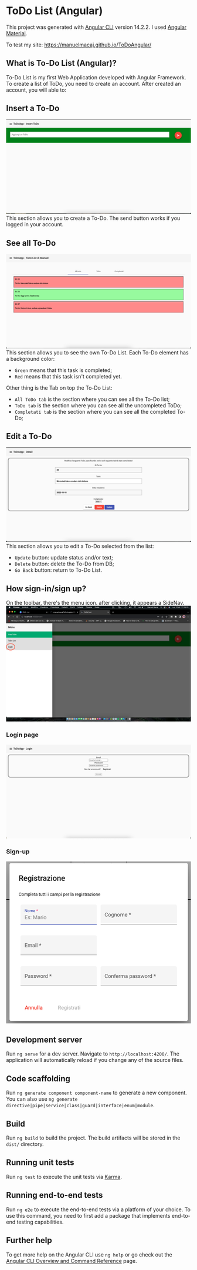 # ToDo List (Angular)

This project was generated with [Angular CLI](https://github.com/angular/angular-cli) version 14.2.2. 
I used [Angular Material](https://material.angular.io/).

To test my site: https://manuelmacaj.github.io/ToDoAngular/

## What is To-Do List (Angular)?

To-Do List is my first Web Application developed with Angular Framework.
To create a list of ToDo, you need to create an account.
After created an account, you will able to:

## Insert a To-Do
![Poster 1](media/README%20IMAGE/InsertToDoScreen.png)
This section allows you to create a To-Do. The send button works if you logged in your account. 

## See all To-Do
![Poster 1](media/README%20IMAGE/allToDoScreen.png)
This section allows you to see the own To-Do List. Each To-Do element has a background color: 
- `Green` means that this task is completed; 
- `Red` means that this task isn't completed yet.

Other thing is the Tab on top the To-Do List:
- `All ToDo tab` is the section where you can see all the To-Do list;
- `ToDo tab` is the section where you can see  all the uncompleted ToDo;
- `Completati tab` is the section where you can see all the completed To-Do;

## Edit a To-Do
![Poster 1](media/README%20IMAGE/DetailToDo.png)
This section allows you to edit a To-Do selected from the list:
- `Update` button: update status and/or text;
- `Delete` button: delete the To-Do from DB; 
- `Go Back` button: return to To-Do List.

## How sign-in/sign up?
On the toolbar, there's the menu icon. after clicking, it appears a SideNav. 
![Poster 1](media/README%20IMAGE/Login.png)

### Login page
![Poster 1](media/README%20IMAGE/LoginToDoScreen.png)

### Sign-up
![Poster 1](media/README%20IMAGE/SignUPScreen.png)


## Development server

Run `ng serve` for a dev server. Navigate to `http://localhost:4200/`. The application will automatically reload if you change any of the source files.

## Code scaffolding

Run `ng generate component component-name` to generate a new component. You can also use `ng generate directive|pipe|service|class|guard|interface|enum|module`.

## Build

Run `ng build` to build the project. The build artifacts will be stored in the `dist/` directory.

## Running unit tests

Run `ng test` to execute the unit tests via [Karma](https://karma-runner.github.io).

## Running end-to-end tests

Run `ng e2e` to execute the end-to-end tests via a platform of your choice. To use this command, you need to first add a package that implements end-to-end testing capabilities.

## Further help

To get more help on the Angular CLI use `ng help` or go check out the [Angular CLI Overview and Command Reference](https://angular.io/cli) page.
